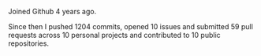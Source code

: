 Joined Github 4 years ago.

Since then I pushed 1204 commits, opened 10 issues and submitted 59 pull requests across 10 personal projects and contributed to 10 public repositories.
